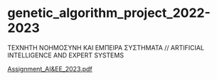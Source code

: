 # genetic_algorithm_project_2022-2023
ΤΕΧΝΗΤΗ ΝΟΗΜΟΣΥΝΗ ΚΑΙ ΕΜΠΕΙΡΑ ΣΥΣΤΗΜΑΤΑ // ARTIFICIAL INTELLIGENCE AND 
EXPERT SYSTEMS

[Assignment_AI&EE_2023.pdf](https://github.com/dimitrisstyl7/genetic_algorithm_project_2022-2023/files/11375030/Assignment_AI.EE_2023.pdf)
